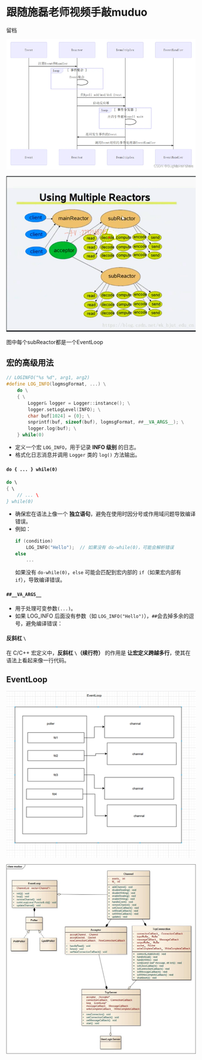 # 跟随施磊老师视频手敲muduo

留档

![alt text](./assets/image2.png)

![alt text](./assets/image3.png)

图中每个subReactor都是一个EventLoop


## 宏的高级用法
```cpp
// LOGINFO("%s %d", arg1, arg2)
#define LOG_INFO(logmsgFormat, ...) \
    do \
    { \
        Logger& logger = Logger::instance(); \
        logger.setLogLevel(INFO); \
        char buf[1024] = {0}; \
        snprintf(buf, sizeof(buf), logmsgFormat, ##__VA_ARGS__); \
        logger.log(buf); \
    } while(0)
```

- 定义一个宏 `LOG_INFO`，用于记录 **INFO 级别** 的日志。
- 格式化日志消息并调用 `Logger` 类的 `log()` 方法输出。

#### `do { ... } while(0)`

```cpp
do \
{ \
    // ... \
} while(0)
```

- 确保宏在语法上像一个 **独立语句**，避免在使用时因分号或作用域问题导致编译错误。
- 例如：
  ```cpp
  if (condition)
      LOG_INFO("Hello");  // 如果没有 do-while(0)，可能会解析错误
  else
      ...
  ```
  如果没有 `do-while(0)`，`else` 可能会匹配到宏内部的 `if`（如果宏内部有 `if`），导致编译错误。

#### `##__VA_ARGS__ `

- 用于处理可变参数`(...)`。
- 如果 LOG_INFO 后面没有参数（如 `LOG_INFO("Hello")`），`##`会去掉多余的逗号，避免编译错误：

#### 反斜杠 `\`

在 C/C++ 宏定义中，**反斜杠 `\`（续行符）** 的作用是 **让宏定义跨越多行**，使其在语法上看起来像一行代码。  
 
 ## EventLoop

 ![alt text](./assets/image.png)

![alt text](./assets/image4.png)

